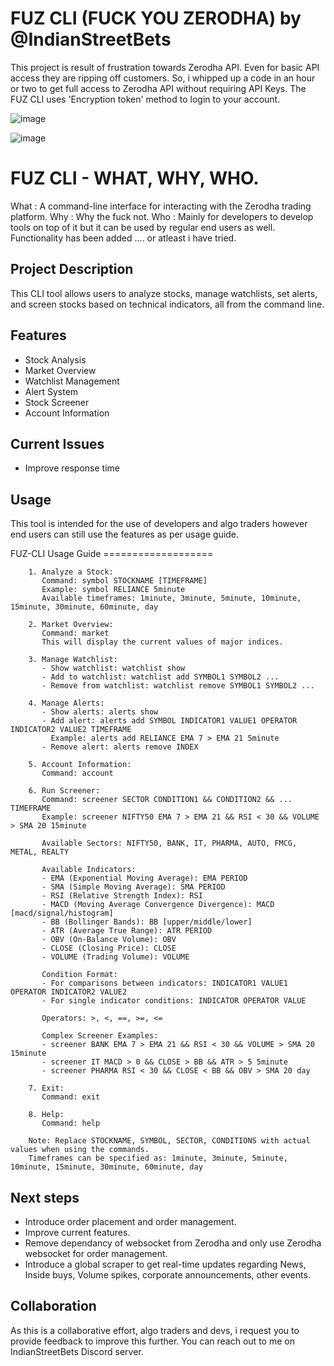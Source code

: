 # FUZ CLI (FUCK YOU ZERODHA) by @IndianStreetBets

This project is result of frustration towards Zerodha API. Even for basic API access they are ripping off customers. So, i whipped up a code in an hour or two to get full access to Zerodha API without requiring API Keys. 
The FUZ CLI uses 'Encryption token' method to login to your account. 


![image](https://github.com/user-attachments/assets/665ada07-4267-4550-89b8-643292dcb362)

![image](https://github.com/user-attachments/assets/73dede28-9104-45e1-b874-b9a27073af7d)


# FUZ CLI - WHAT, WHY, WHO.

What : A command-line interface for interacting with the Zerodha trading platform.
Why : Why the fuck not.
Who : Mainly for developers to develop tools on top of it but it can be used by regular end users as well. Functionality has been added .... or atleast i have tried. 

## Project Description

This CLI tool allows users to analyze stocks, manage watchlists, set alerts, and screen stocks based on technical indicators, all from the command line.

## Features

- Stock Analysis
- Market Overview
- Watchlist Management
- Alert System
- Stock Screener
- Account Information

## Current Issues 

- Improve response time
  
## Usage 

This tool is intended for the use of developers and algo traders however end users can still use the features as per usage guide.

FUZ-CLI Usage Guide
        ===================

        1. Analyze a Stock:
           Command: symbol STOCKNAME [TIMEFRAME]
           Example: symbol RELIANCE 5minute
           Available timeframes: 1minute, 3minute, 5minute, 10minute, 15minute, 30minute, 60minute, day

        2. Market Overview:
           Command: market
           This will display the current values of major indices.

        3. Manage Watchlist:
           - Show watchlist: watchlist show
           - Add to watchlist: watchlist add SYMBOL1 SYMBOL2 ...
           - Remove from watchlist: watchlist remove SYMBOL1 SYMBOL2 ...

        4. Manage Alerts:
           - Show alerts: alerts show
           - Add alert: alerts add SYMBOL INDICATOR1 VALUE1 OPERATOR INDICATOR2 VALUE2 TIMEFRAME
             Example: alerts add RELIANCE EMA 7 > EMA 21 5minute
           - Remove alert: alerts remove INDEX

        5. Account Information:
           Command: account

        6. Run Screener:
           Command: screener SECTOR CONDITION1 && CONDITION2 && ... TIMEFRAME
           Example: screener NIFTY50 EMA 7 > EMA 21 && RSI < 30 && VOLUME > SMA 20 15minute

           Available Sectors: NIFTY50, BANK, IT, PHARMA, AUTO, FMCG, METAL, REALTY

           Available Indicators:
           - EMA (Exponential Moving Average): EMA PERIOD
           - SMA (Simple Moving Average): SMA PERIOD
           - RSI (Relative Strength Index): RSI
           - MACD (Moving Average Convergence Divergence): MACD [macd/signal/histogram]
           - BB (Bollinger Bands): BB [upper/middle/lower]
           - ATR (Average True Range): ATR PERIOD
           - OBV (On-Balance Volume): OBV
           - CLOSE (Closing Price): CLOSE
           - VOLUME (Trading Volume): VOLUME

           Condition Format: 
           - For comparisons between indicators: INDICATOR1 VALUE1 OPERATOR INDICATOR2 VALUE2
           - For single indicator conditions: INDICATOR OPERATOR VALUE

           Operators: >, <, ==, >=, <=

           Complex Screener Examples:
           - screener BANK EMA 7 > EMA 21 && RSI < 30 && VOLUME > SMA 20 15minute
           - screener IT MACD > 0 && CLOSE > BB && ATR > 5 5minute
           - screener PHARMA RSI < 30 && CLOSE < BB && OBV > SMA 20 day

        7. Exit:
           Command: exit

        8. Help:
           Command: help

        Note: Replace STOCKNAME, SYMBOL, SECTOR, CONDITIONS with actual values when using the commands.
        Timeframes can be specified as: 1minute, 3minute, 5minute, 10minute, 15minute, 30minute, 60minute, day


## Next steps

- Introduce order placement and order management. 
- Improve current features.
- Remove dependancy of websocket from Zerodha and only use Zerodha websocket for order management.
- Introduce a global scraper to get real-time updates regarding News, Inside buys, Volume spikes, corporate announcements, other events.

## Collaboration

As this is a collaborative effort, algo traders and devs, i request you to provide feedback to improve this further. You can reach out to me on IndianStreetBets Discord server. 
